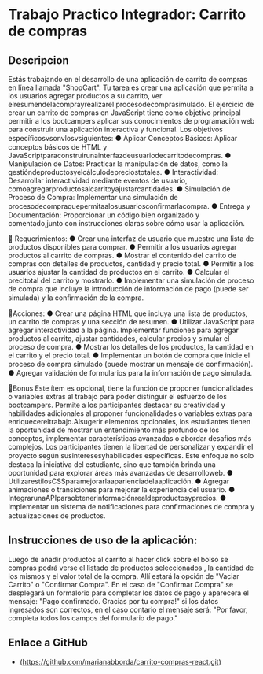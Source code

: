 # Trabajo Practico Integrador: Carrito de compras

## Descripcion

Estás trabajando en el desarrollo de una aplicación de carrito de compras en línea llamada "ShopCart". Tu tarea es crear una aplicación que permita a los usuarios agregar productos a su carrito, ver elresumendelacomprayrealizarel procesodecomprasimulado. El ejercicio de crear un carrito de compras en JavaScript tiene como objetivo principal permitir a los bootcampers aplicar sus conocimientos de programación web para construir una aplicación interactiva y funcional. Los objetivos especíﬁcosvsonvlosvsiguientes:
● Aplicar Conceptos Básicos: Aplicar conceptos básicos de HTML y JavaScriptparaconstruirunainterfazdeusuariodecarritodecompras.
● Manipulación de Datos: Practicar la manipulación de datos, como la gestióndeproductosyelcálculodepreciostotales.
● Interactividad: Desarrollar interactividad mediante eventos de usuario, comoagregarproductosalcarritoyajustarcantidades.
● Simulación de Proceso de Compra: Implementar una simulación de procesodecompraquepermitaalosusuariosconﬁrmarlacompra.
● Entrega y Documentación: Proporcionar un código bien organizado y comentado,junto con instrucciones claras sobre cómo usar la aplicación.

📝 Requerimientos:
● Crear una interfaz de usuario que muestre una lista de productos disponibles para comprar.
● Permitir a los usuarios agregar productos al carrito de compras.
● Mostrar el contenido del carrito de compras con detalles de productos, cantidad y precio total.
● Permitir a los usuarios ajustar la cantidad de productos en el carrito.
● Calcular el precitotal del carrito y mostrarlo.
● Implementar una simulación de proceso de compra que incluye la introducción de información de pago (puede ser simulada) y la conﬁrmación de la compra.

📝Acciones:
● Crear una página HTML que incluya una lista de productos, un carrito de compras y una sección de resumen.
● Utilizar JavaScript para agregar interactividad a la página. Implementar funciones para agregar productos al carrito, ajustar cantidades, calcular precios y simular el proceso de compra.
● Mostrar los detalles de los productos, la cantidad en el carrito y el precio total.
● Implementar un botón de compra que inicie el proceso de compra simulado (puede mostrar un mensaje de conﬁrmación).
● Agregar validación de formularios para la información de pago simulada.

🎁Bonus Este ítem es opcional, tiene la función de proponer funcionalidades o variables extras al trabajo para poder distinguir el esfuerzo de los bootcampers. Permite a los participantes destacar su creatividad y habilidades adicionales al proponer funcionalidades o variables extras para enriquecereltrabajo.Alsugerir elementos opcionales, los estudiantes tienen la oportunidad de mostrar un entendimiento más profundo de los conceptos, implementar características avanzadas o abordar desafíos más complejos. Los participantes tienen la libertad de personalizar y expandir el proyecto según susinteresesyhabilidades especíﬁcas. Este enfoque no solo destaca la iniciativa del estudiante, sino que también brinda una oportunidad para explorar áreas más avanzadas de desarrolloweb.
● UtilizarestilosCSSparamejorarlaaparienciadelaaplicación.
● Agregar animaciones o transiciones para mejorar la experiencia del usuario.
● IntegrarunaAPIparaobtenerinformaciónrealdeproductosyprecios.
● Implementar un sistema de notiﬁcaciones para conﬁrmaciones de compra y actualizaciones de productos.

## Instrucciones de uso de la aplicación:

Luego de añadir productos al carrito al hacer click sobre el bolso se compras podrá verse el listado de productos seleccionados , la cantidad de los mismos y el valor total de la compra. Allí estará la opción de "Vaciar Carrito" o "Confirmar Compra". En el caso de "Confirmar Compra" se desplegará un formalorio para completar los datos de pago y aparecera el mensaje: "Pago confirmado. Gracias por tu compra!" si los datos ingresados son correctos, en el caso contario el mensaje será: "Por favor, completa todos los campos del formulario de pago."

## Enlace a GitHub

- (https://github.com/marianabborda/carrito-compras-react.git)
